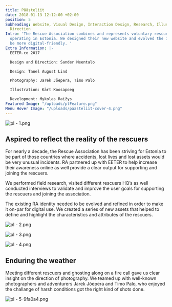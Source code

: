 ```yaml
---
title: Päästeliit
date: 2018-01-13 12:12:00 +02:00
position: 5
Subheading: Website, Visual Design, Interaction Design, Research, Illustration, Artistic
  Direction
Intro: 'The Rescue Association combines and represents voluntary rescuers organizations
  operating in Estonia. We designed their new website and evolved the identity to
  be more digital-friendly. '
Extra Information: |-
  EETER.co 2017

  Design and Direction: Sander Meentalo

  Design: Tanel August Lind

  Photography: Jarek Jõepera, Timo Palo

  Illustration: Kärt Koosapoeg

  Development: Mykolas Raižys
Featured Image: "/uploads/plFeature.png"
Menu Hover Image: "/uploads/paasteliit-cover-4.png"
---
```


![pl - 1.png](/uploads/pl%20-%201.png)
<br>

## Aspired to reflect the reality of the rescuers

For nearly a decade, the Rescue Association has been striving for Estonia to be part of those countries where accidents, lost lives and lost assets would be very unusual incidents. RA partnered up with EETER to help increase their awareness online as well provide a clear output for supporting and joining the rescuers. 

We performed field research, visited different rescuers HQ’s as well conducted interviews to validate and improve the user goals for supporting the rescuers and joining the association.

The existing RA identity needed to be evolved and refined in order to make it on-par for digital use. We created a series of new assets that helped to define and highlight the characteristics and attributes of the rescuers.

![pl - 2.png](/uploads/pl%20-%202.png)

![pl - 3.png](/uploads/pl%20-%203.png)

![pl - 4.png](/uploads/pl%20-%204.png)
<br>

## Enduring the weather
Meeting different rescuers and ghosting along on a fire call gave us clear insight on the direction of photography. We teamed up with well-known photographers and adventurers Jarek Jõepera and Timo Palo, who enjoyed the challange of harsh conditions got the right kind of shots done. 

![pl - 5-9fa0a4.png](/uploads/pl%20-%205-9fa0a4.png)
<br>